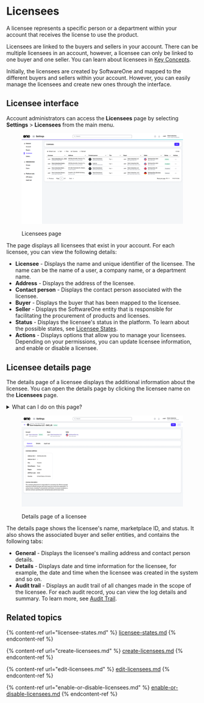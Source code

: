 # Licensees

A licensee represents a specific person or a department within your account that receives the license to use the product.&#x20;

Licensees are linked to the buyers and sellers in your account. There can be multiple licensees in an account, however, a licensee can only be linked to one buyer and one seller. You can learn about licensees in [Key Concepts](../../../marketplace-platform/getting-started/key-concepts.md).

Initially, the licensees are created by SoftwareOne and mapped to the different buyers and sellers within your account. However, you can easily manage the licensees and create new ones through the interface.

## Licensee interface <a href="#agreements-interface" id="agreements-interface"></a>

Account administrators can access the **Licensees** page by selecting **Settings** > **Licensees** from the main menu.&#x20;

<figure><img src="../../../.gitbook/assets/settings_licensees_page.png" alt=""><figcaption><p>Licensees page</p></figcaption></figure>

The page displays all licensees that exist in your account. For each licensee, you can view the following details:

* **Licensee** - Displays the name and unique identifier of the licensee. The name can be the name of a user, a company name, or a department name.
* **Address** - Displays the address of the licensee.
* **Contact person** - Displays the contact person associated with the licensee.
* **Buyer** - Displays the buyer that has been mapped to the licensee.
* **Seller** - Displays the SoftwareOne entity that is responsible for facilitating the procurement of products and licenses.
* **Status** - Displays the licensee's status in the platform. To learn about the possible states, see [Licensee States](licensee-states.md).
* **Actions** - Displays options that allow you to manage your licensees. Depending on your permissions, you can update licensee information, and enable or disable a licensee.

## Licensee details page <a href="#subscription-details" id="subscription-details"></a>

The details page of a licensee displays the additional information about the licensee. You can open the details page by clicking the licensee name on the **Licensees** page.

<details>

<summary>What can I do on this page?</summary>

From the details page of a licensee, you can perform the following tasks:&#x20;

* [Edit a licensee](edit-licensees.md)
* [Enable or disable a licensee](enable-or-disable-licensees.md)

</details>

<figure><img src="../../../.gitbook/assets/settings_licensee_details_page.png" alt=""><figcaption><p>Details page of a licensee</p></figcaption></figure>

The details page shows the licensee's name, marketplace ID, and status. It also shows the associated buyer and seller entities, and contains the following tabs:&#x20;

* **General** - Displays the licensee's mailing address and contact person details.&#x20;
* **Details** - Displays date and time information for the licensee, for example, the date and time when the licensee was created in the system and so on.
* **Audit trail** - Displays an audit trail of all changes made in the scope of the licensee. For each audit record, you can view the log details and summary. To learn more, see [Audit Trail](https://docs.platform.softwareone.com/modules-and-features/settings/audit-trail).

## Related topics

{% content-ref url="licensee-states.md" %}
[licensee-states.md](licensee-states.md)
{% endcontent-ref %}

{% content-ref url="create-licensees.md" %}
[create-licensees.md](create-licensees.md)
{% endcontent-ref %}

{% content-ref url="edit-licensees.md" %}
[edit-licensees.md](edit-licensees.md)
{% endcontent-ref %}

{% content-ref url="enable-or-disable-licensees.md" %}
[enable-or-disable-licensees.md](enable-or-disable-licensees.md)
{% endcontent-ref %}

